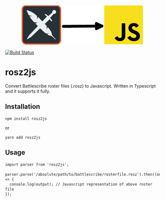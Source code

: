 <p align="center">
  <img src="https://github.com/githug/images/blob/master/rosz2js.png?raw=true" alt="Rosz2JS">
</p>

[![Build Status](https://travis-ci.org/GitHug/rosz2js.svg?branch=master)](https://travis-ci.org/GitHug/rosz2js)

# rosz2js
Convert Battlescribe roster files (.rosz) to Javascript. Written in Typescript and it supports it fully.

## Installation
```
npm install rosz2js
```
or
```
yarn add rosz2js
```
## Usage
```
import parser from 'rosz2js';

parser.parse('/absolute/path/to/battlescribe/rosterfile.rosz').then((output) => {
  console.log(output); // Javascript representation of above roster file
});
```

